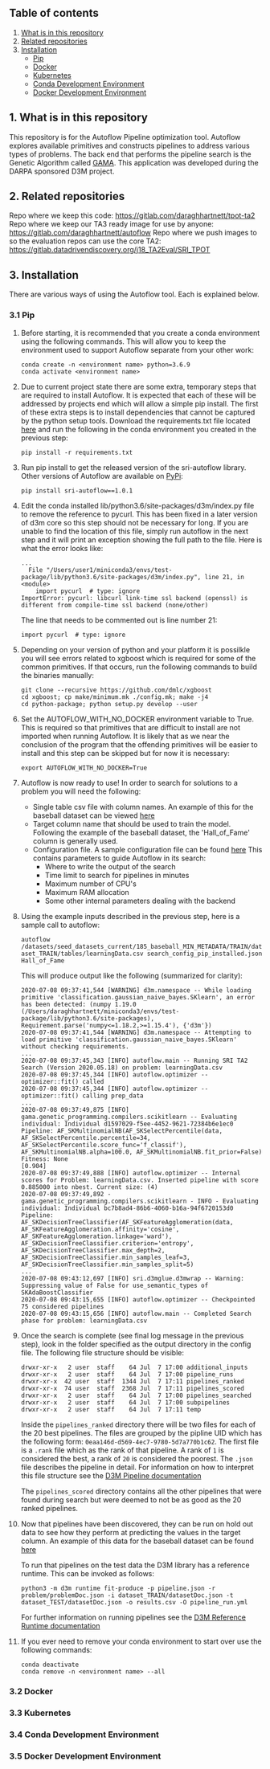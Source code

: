 ## Table of contents

1. [What is in this repository](#what-is-in-this-repository)
2. [Related repositories](#related-repositories)
3. [Installation](#installation)
    - [Pip](#pip)
    - [Docker](#docker)
    - [Kubernetes](#kubernetes)
    - [Conda Development Environment](#conda-development-environment)
    - [Docker Development Environment](#docker-development-environment)



## 1. What is in this repository
This repository is for the Autoflow Pipeline optimization tool. Autoflow explores available primitives and 
constructs pipelines to address various types of problems. The back end that performs the pipeline search
is the Genetic Algorithm called [GAMA](https://github.com/PGijsbers/gama.git). This application was developed during the
DARPA sponsored D3M project. 


## 2. Related repositories
Repo where we keep this code: https://gitlab.com/daraghhartnett/tpot-ta2
Repo where we keep our TA3 ready image for use by anyone: https://gitlab.com/daraghhartnett/autoflow
Repo where we push images to so the evaluation repos can use the core TA2: https://gitlab.datadrivendiscovery.org/j18_TA2Eval/SRI_TPOT


## 3. Installation
There are various ways of using the Autoflow tool. Each is explained below.


### 3.1 Pip
1. Before starting, it is recommended that you create a conda environment using the following commands. This will allow
you to keep the environment used to support Autoflow separate from your other work:

    ```conda create -n <environment name> python=3.6.9```<br>
    ```conda activate <environment name>```


2. Due to current project state there are some extra, temporary steps that are required to install Autoflow. It is 
expected that each of these will be addressed by projects end which will allow a simple pip install. The first of these 
extra steps is to install dependencies that cannot be captured by the python setup tools. Download the requirements.txt
file located [here](https://gitlab.com/daraghhartnett/tpot-ta2/-/blob/master/requirements.txt) and run the following 
in the conda environment you created in the previous step:

    ```pip install -r requirements.txt```
    
3. Run pip install to get the released version of the sri-autoflow library. Other versions of Autoflow are available on 
[PyPi](https://pypi.org/project/sri-autoflow/):

    ```pip install sri-autoflow==1.0.1```
    
4. Edit the conda installed lib/python3.6/site-packages/d3m/index.py file to remove the reference to pycurl. This has 
been fixed in a later version of d3m core so this step should not be necessary for long. If you are unable to find the 
location of this file, simply run autoflow in the next step and it will print an exception showing the full path to the 
file. Here is what the error looks like:

    ```
    ... 
      File "/Users/user1/miniconda3/envs/test-package/lib/python3.6/site-packages/d3m/index.py", line 21, in <module>
        import pycurl  # type: ignore
    ImportError: pycurl: libcurl link-time ssl backend (openssl) is different from compile-time ssl backend (none/other)
    ``` 

    The line that needs to be commented out is line number 21:

    ```import pycurl  # type: ignore```
    
5. Depending on your version of python and your platform it is possilkle you will see errors related to xgboost which is
required for some of the common primitives. If that occurs, run the following commands to build the binaries manually:
    
    ```
    git clone --recursive https://github.com/dmlc/xgboost
    cd xgboost; cp make/minimum.mk ./config.mk; make -j4
    cd python-package; python setup.py develop --user
    ```
    
6. Set the AUTOFLOW_WITH_NO_DOCKER environment variable to True. This is required so that primitives that are difficult
to install are not imported when running Autoflow. It is likely that as we near the conclusion of the program that the
offending primitives will be easier to install and this step can be skipped but for now it is necessary:
    
    ```export AUTOFLOW_WITH_NO_DOCKER=True```

7. Autoflow is now ready to use! In order to search for solutions to a problem you will need the following:

    - Single table csv file with column names. An example of this for the baseball dataset can be viewed 
    [here](https://gitlab.datadrivendiscovery.org/d3m/datasets/blob/master/seed_datasets_current/185_baseball_MIN_METADATA/TRAIN/dataset_TRAIN/tables/learningData.csv)
    - Target column name that should be used to train the model. Following the example of the baseball dataset, the 
    'Hall_of_Fame' column is generally used.
    - Configuration file. A sample configuration file can be found [here](https://gitlab.com/daraghhartnett/tpot-ta2/-/blob/master/config/search_config_pip_installed.json)
     This contains parameters to guide Autoflow in its search:
        - Where to write the output of the search
        - Time limit to search for pipelines in minutes 
        - Maximum number of CPU's
        - Maximum RAM allocation 
        - Some other internal parameters dealing with the backend
    
8. Using the example inputs described in the previous step, here is a sample call to autoflow:

    ```autoflow /datasets/seed_datasets_current/185_baseball_MIN_METADATA/TRAIN/dataset_TRAIN/tables/learningData.csv search_config_pip_installed.json Hall_of_Fame```
    
    This will produce output like the following (summarized for clarity):
    
    ```
    2020-07-08 09:37:41,544 [WARNING] d3m.namespace -- While loading primitive 'classification.gaussian_naive_bayes.SKlearn', an error has been detected: (numpy 1.19.0 (/Users/daraghhartnett/miniconda3/envs/test-package/lib/python3.6/site-packages), Requirement.parse('numpy<=1.18.2,>=1.15.4'), {'d3m'})
    2020-07-08 09:37:41,544 [WARNING] d3m.namespace -- Attempting to load primitive 'classification.gaussian_naive_bayes.SKlearn' without checking requirements.
    ...
    2020-07-08 09:37:45,343 [INFO] autoflow.main -- Running SRI TA2 Search (Version 2020.05.18) on problem: learningData.csv
    2020-07-08 09:37:45,344 [INFO] autoflow.optimizer -- optimizer::fit() called
    2020-07-08 09:37:45,344 [INFO] autoflow.optimizer -- 	optimizer::fit() calling prep_data
    ...
    2020-07-08 09:37:49,875 [INFO] gama.genetic_programming.compilers.scikitlearn -- Evaluating individual: Individual d1597029-f5ee-4452-9621-72384b6e1ec0
    Pipeline: AF_SKMultinomialNB(AF_SKSelectPercentile(data, AF_SKSelectPercentile.percentile=34, AF_SKSelectPercentile.score_func='f_classif'), AF_SKMultinomialNB.alpha=100.0, AF_SKMultinomialNB.fit_prior=False)
    Fitness: None
    [0.904]
    2020-07-08 09:37:49,888 [INFO] autoflow.optimizer -- Internal scores for Problem: learningData.csv. Inserted pipeline with score 0.885000 into nbest. Current size: (4)
    2020-07-08 09:37:49,892 - gama.genetic_programming.compilers.scikitlearn - INFO - Evaluating individual: Individual bc7b8ad4-86b6-4060-b16a-94f6720153d0
    Pipeline: AF_SKDecisionTreeClassifier(AF_SKFeatureAgglomeration(data, AF_SKFeatureAgglomeration.affinity='cosine', AF_SKFeatureAgglomeration.linkage='ward'), AF_SKDecisionTreeClassifier.criterion='entropy', AF_SKDecisionTreeClassifier.max_depth=2, AF_SKDecisionTreeClassifier.min_samples_leaf=3, AF_SKDecisionTreeClassifier.min_samples_split=5)
    ...
    2020-07-08 09:43:12,697 [INFO] sri.d3mglue.d3mwrap -- Warning: Suppressing value of False for use_semantic_types of SKAdaBoostClassifier
    2020-07-08 09:43:15,655 [INFO] autoflow.optimizer -- Checkpointed 75 considered pipelines
    2020-07-08 09:43:15,656 [INFO] autoflow.main -- Completed Search phase for problem: learningData.csv
    ```
    
9. Once the search is complete (see final log message in the previous step), look in the folder specified as the output directory
 in the config file. The following file structure should be visible:
 
    ```angular2
    drwxr-xr-x   2 user  staff    64 Jul  7 17:00 additional_inputs
    drwxr-xr-x   2 user  staff    64 Jul  7 17:00 pipeline_runs
    drwxr-xr-x  42 user  staff  1344 Jul  7 17:11 pipelines_ranked
    drwxr-xr-x  74 user  staff  2368 Jul  7 17:11 pipelines_scored
    drwxr-xr-x   2 user  staff    64 Jul  7 17:00 pipelines_searched
    drwxr-xr-x   2 user  staff    64 Jul  7 17:00 subpipelines
    drwxr-xr-x   2 user  staff    64 Jul  7 17:11 temp
    ```
       
    Inside the `pipelines_ranked` directory there will be two files for each of the 20 best pipelines. The files are 
    grouped by the pipline UID which has the following form: `0eaa146d-d569-4ec7-9780-5d7a770b1c62`. The first file is a 
    `.rank` file which as the rank of that pipeline. A rank of `1` is considered the best, a rank of `20` is considered
    the poorest. The `.json` file describes the pipeline in detail. For information on how to interpret this file 
    structure see the [D3M Pipeline documentation](https://docs.datadrivendiscovery.org/v2020.5.18/pipeline.html#pipeline)
    
    The `pipelines_scored` directory contains all the other pipelines that were found during search but were deemed to 
    not be as good as the 20 ranked pipelines.
    
10. Now that pipelines have been discovered, they can be run on hold out data to see how they perform at predicting the 
values in the target column. An example of this data for the baseball dataset can be found 
[here](https://gitlab.datadrivendiscovery.org/d3m/datasets/blob/master/seed_datasets_current/185_baseball_MIN_METADATA/TEST/dataset_TEST/tables/learningData.csv)    

    To run that pipelines on the test data the D3M library has a reference runtime. This can be invoked as follows:
    
    ```python3 -m d3m runtime fit-produce -p pipeline.json -r problem/problemDoc.json -i dataset_TRAIN/datasetDoc.json -t dataset_TEST/datasetDoc.json -o results.csv -O pipeline_run.yml```
    
    For further information on running pipelines see the 
    [D3M Reference Runtime documentation](https://docs.datadrivendiscovery.org/v2020.5.18/pipeline.html#reference-runtime)
     
11. If you ever need to remove your conda environment to start over use the following commands:

    ```conda deactivate```<br>
    ```conda remove -n <environment name> --all```


### 3.2 Docker


### 3.3 Kubernetes


### 3.4 Conda Development Environment


### 3.5 Docker Development Environment

